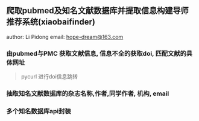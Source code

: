 ##  爬取pubmed及知名文献数据库并提取信息构建导师推荐系统(xiaobaifinder)
author: Li Pidong
email: hope-dream@163.com

### 由pubmed与PMC 获取文献信息, 信息不全的获取doi, 匹配文献的具体网址
>pycurl 进行doi信息跳转
### 抽取知名文献数据库的杂志名称,作者,同学作者, 机构, email

### 多个知名数据库api封装
